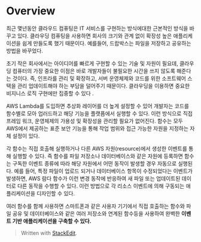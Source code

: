 # Overview

최근 몇년동안 클라우드 컴퓨팅은 IT 서비스를 구현하는 방식에대한 근본적인 방식을 바꾸고 있다. 클라우딩 컴퓨팅을 사용하면 회사의 크기와 관계 없이 확장성 높은 애플리케이션을 쉽게 만들도록 했기 때문이다. 예를들어, 드랍박스는 파일을 저장하고 공유하는 방법을 바꾸었다. 

초기 작은 회사에서는 아이디어를 빠르게 구현할 수 있는 기술 및 자원이 필요데, 클라우딩 컴퓨터의 가장 중요한 이점은 바로 개발자들이 불필요한 시간을 쓰지 않도록 해준다는 것이다. 즉, 인프라를 관리 및 확장하고, 서버 운영체제와 코드를 위한 소프트웨어 스택을 관리 업데이트해야 하는 부담을 덜어주기 때문이다. 클라우딩을 이용하면 중요한 비지니스 로직 구현에만 집중할 수 있다 .

AWS Lambda를 도입하면 추상화 레이어를 더 높게 설정할 수 있어 개발자는 코드를 함수별로 모아 업러드하고 해당 기능을 플랫픔에서 실행할 수 있다. 이런 방식으로 직접 프레임 워크, 운영체제의 가용성 및 확장성을 관리할 필요가 없어진다. 함수는 모두 AWS에서 제공하는 표준 보안 기능을 통해 작업 범위와 접근 가능한 자원을 지정하는 자체 설정이 있다.

각 함수는 직접 호출해 실행하거나 다른 AWS 자원(resource)에서 생성한 이벤트를 통해 실행할 수 있다. 즉 함수를 파일 저장소나 데이터베이스와 같은 자원에 등록하면 함수는 구독한 이벤트 종류에 따라 해당 자원에서 어떤 동작이 발생할 경우 자동으로 실행된다. 예를 들어, 특정 파일이 업로드 되거나 데이터베이스 항목이 수정되었다는 이벤트가 발생하면, AWS 람다 함수가 이런 변경 동작에 반응하여 새 파일 또는 업데이트된 데이터로 다른 동작을 수행할 수 있다. 이런 방법으로 각 리소스 이벤트에 의해 구동되는 애플리케이션을 디자인할 수 있다. 

여러 함수를 함께 사용하면 스마트폰과 같은 사용자 기기에서 직접 호출하는 함수와 파일 공유 및 데이터베이스와 같은 여러 저장소와 연계된 함수등을 사용하여 완벽한 **이벤트 기반 애플리케이션을 구축할 수 있다.** 


> Written with [StackEdit](https://stackedit.io/).
<!--stackedit_data:
eyJoaXN0b3J5IjpbMTc1ODE1MjUxNSwtMTQxODYwNzkxNCwtMj
AzMDc4NzI1OF19
-->